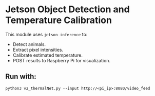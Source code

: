 # Jetson Object Detection and Temperature Calibration

This module uses `jetson-inference` to:
- Detect animals.
- Extract pixel intensities.
- Calibrate estimated temperature.
- POST results to Raspberry Pi for visualization.

## Run with:
```
python3 v2_thermalNet.py --input http://<pi_ip>:8080/video_feed
```
